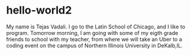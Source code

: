 # hello-world2
My name is Tejas Vadali. I go to the Latin School of Chicago, and I like to program. Tomorrow morning, I am going with some of my eigth grade friends to school with my teacher, from where we will take an Uber to a coding event on the campus of Northern Illinois University in DeKalb,IL.
